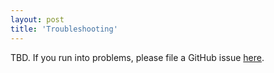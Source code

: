 ```yaml
---
layout: post
title: 'Troubleshooting'
---
```


TBD. If you run into problems, please file a GitHub issue [here](https://github.com/cmudig/counterpoint/issues).